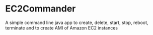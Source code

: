 EC2Commander
============

A simple command line java app to create, delete, start, stop, reboot, terminate and to create AMI of Amazon EC2 instances
